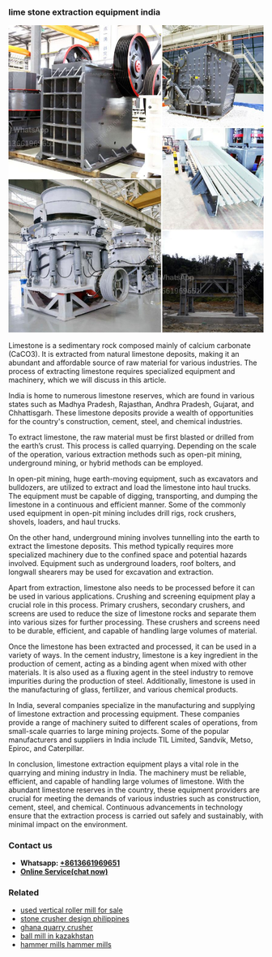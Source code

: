 <h3>lime stone extraction equipment india</h3><img src='1708587010.jpg' alt=''><p>Limestone is a sedimentary rock composed mainly of calcium carbonate (CaCO3). It is extracted from natural limestone deposits, making it an abundant and affordable source of raw material for various industries. The process of extracting limestone requires specialized equipment and machinery, which we will discuss in this article.</p><p>India is home to numerous limestone reserves, which are found in various states such as Madhya Pradesh, Rajasthan, Andhra Pradesh, Gujarat, and Chhattisgarh. These limestone deposits provide a wealth of opportunities for the country's construction, cement, steel, and chemical industries.</p><p>To extract limestone, the raw material must be first blasted or drilled from the earth’s crust. This process is called quarrying. Depending on the scale of the operation, various extraction methods such as open-pit mining, underground mining, or hybrid methods can be employed.</p><p>In open-pit mining, huge earth-moving equipment, such as excavators and bulldozers, are utilized to extract and load the limestone into haul trucks. The equipment must be capable of digging, transporting, and dumping the limestone in a continuous and efficient manner. Some of the commonly used equipment in open-pit mining includes drill rigs, rock crushers, shovels, loaders, and haul trucks.</p><p>On the other hand, underground mining involves tunnelling into the earth to extract the limestone deposits. This method typically requires more specialized machinery due to the confined space and potential hazards involved. Equipment such as underground loaders, roof bolters, and longwall shearers may be used for excavation and extraction.</p><p>Apart from extraction, limestone also needs to be processed before it can be used in various applications. Crushing and screening equipment play a crucial role in this process. Primary crushers, secondary crushers, and screens are used to reduce the size of limestone rocks and separate them into various sizes for further processing. These crushers and screens need to be durable, efficient, and capable of handling large volumes of material.</p><p>Once the limestone has been extracted and processed, it can be used in a variety of ways. In the cement industry, limestone is a key ingredient in the production of cement, acting as a binding agent when mixed with other materials. It is also used as a fluxing agent in the steel industry to remove impurities during the production of steel. Additionally, limestone is used in the manufacturing of glass, fertilizer, and various chemical products.</p><p>In India, several companies specialize in the manufacturing and supplying of limestone extraction and processing equipment. These companies provide a range of machinery suited to different scales of operations, from small-scale quarries to large mining projects. Some of the popular manufacturers and suppliers in India include TIL Limited, Sandvik, Metso, Epiroc, and Caterpillar.</p><p>In conclusion, limestone extraction equipment plays a vital role in the quarrying and mining industry in India. The machinery must be reliable, efficient, and capable of handling large volumes of limestone. With the abundant limestone reserves in the country, these equipment providers are crucial for meeting the demands of various industries such as construction, cement, steel, and chemical. Continuous advancements in technology ensure that the extraction process is carried out safely and sustainably, with minimal impact on the environment.</p><h3>Contact us</h3><ul><li><strong>Whatsapp:&nbsp;<a href="https://wa.me/8613661969651">+8613661969651</a></strong></li><li><a href="https://swt.shibang-china.com/?git&amp;zhl&amp;lime stone extraction equipment india"><strong>Online Service(chat now)</strong></a></li></ul><h3>Related</h3><ul><li><a href='used vertical roller mill for sale.md'>used vertical roller mill for sale</a></li><li><a href='stone crusher design philippines.md'>stone crusher design philippines</a></li><li><a href='ghana quarry crusher.md'>ghana quarry crusher</a></li><li><a href='ball mill in kazakhstan.md'>ball mill in kazakhstan</a></li><li><a href='hammer mills hammer mills.md'>hammer mills hammer mills</a></li></ul>